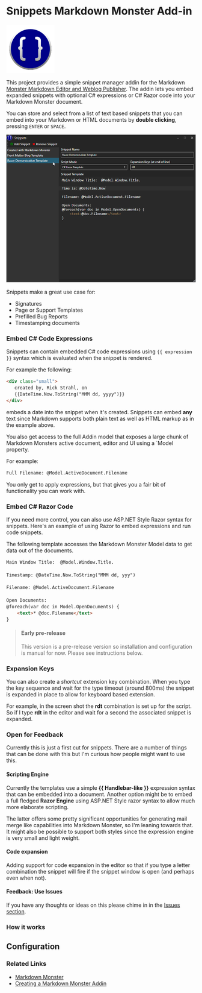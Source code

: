 ﻿# Snippets Markdown Monster Add-in
<img src="SnippetsAddin.png" Height="128" />

This project provides a simple snippet manager addin for the Markdown [Monster Markdown Editor and Weblog Publisher](https://markdownmonster.west-wind.com). The addin lets you embed expanded snippets with optional C# expressions or C# Razor code into your Markdown Monster document. 

You can store and select from a list of text based snippets that you can embed into your Markdown or HTML documents by **double clicking**, pressing `ENTER` or `SPACE`.

![](ScreenShot.png)

Snippets make a great use case for:

* Signatures
* Page or Support Templates
* Prefilled Bug Reports
* Timestamping documents

### Embed C# Code Expressions
Snippets can contain embedded C# code expressions using `{{ expression }}` syntax which is evaluated when the snippet is rendered.

For example the following:

```html
<div class="small">
   created by, Rick Strahl, on 
   {{DateTime.Now.ToString("MMM dd, yyyy")}}
</div>   
```

embeds a date into the snippet when it's created. Snippets can embed **any** text since Markdown supports both plain text as well as HTML markup as in the example above.

You also get access to the full Addin model that exposes a large chunk of Markdown Monsters active document, editor and UI using a `Model property.

For example:

```html
Full Filename: @Model.ActiveDocument.Filename
```

You only get to apply expressions, but that gives you a fair bit of functionality you can work with.


### Embed C# Razor Code
If you need more control, you can also use ASP.NET Style Razor syntax for snippets. Here's an example of using Razor to embed expressions and run code snippets.

The following template accesses the Markdown Monster Model data to get data out of the documents.

```html
Main Window Title:  @Model.Window.Title. 

Timestamp: @DateTime.Now.ToString("MMM dd, yyy")

Filename: @Model.ActiveDocument.Filename

Open Documents:
@foreach(var doc in Model.OpenDocuments) {
    <text>* @doc.Filename</text>
}
```

> #### Early pre-release
> This version is a pre-release version so installation and configuration is manual for now. Please see instructions below.

### Expansion Keys
You can also create a *shortcut* extension key combination. When you type the key sequence and wait for the type timeout (around 800ms) the snippet is expanded in place to allow for keyboard based extension.

For example, in the screen shot the **rdt** combination is set up for the script. So if I type **rdt** in the editor and wait for a second the associated snippet is expanded.

### Open for Feedback
Currently this is just a first cut for snippets. There are a number of things that can be done with this but I'm curious how people might want to use this.

#### Scripting Engine
Currently the templates use a simple **{{ Handlebar-like }}** expression syntax that can be embedded into a document. Another option might be to embed a full fledged **Razor Engine** using ASP.NET Style razor syntax to allow much more elaborate scripting.

The latter offers some pretty significant opportunities for generating mail merge like capabilities into Markdown Monster, so I'm leaning towards that. It might also be possible to support both styles since the expression engine is very small and light weight.

#### Code expansion
Adding support for code expansion in the editor so that if you type a letter combination the snippet will fire if the snippet window is open (and perhaps even when not). 

#### Feedback: Use Issues
If you have any thoughts or ideas on this please chime in in the [Issues section](https://github.com/RickStrahl/Snippets-MarkdownMonster-Addin/issues).


### How it works

## Configuration

### Related Links

* [Markdown Monster](https://markdownmonster.west-wind.com)
* [Creating a Markdown Monster Addin](https://markdownmonster.west-wind.com/docs/_4ne0s0qoi.htm)

